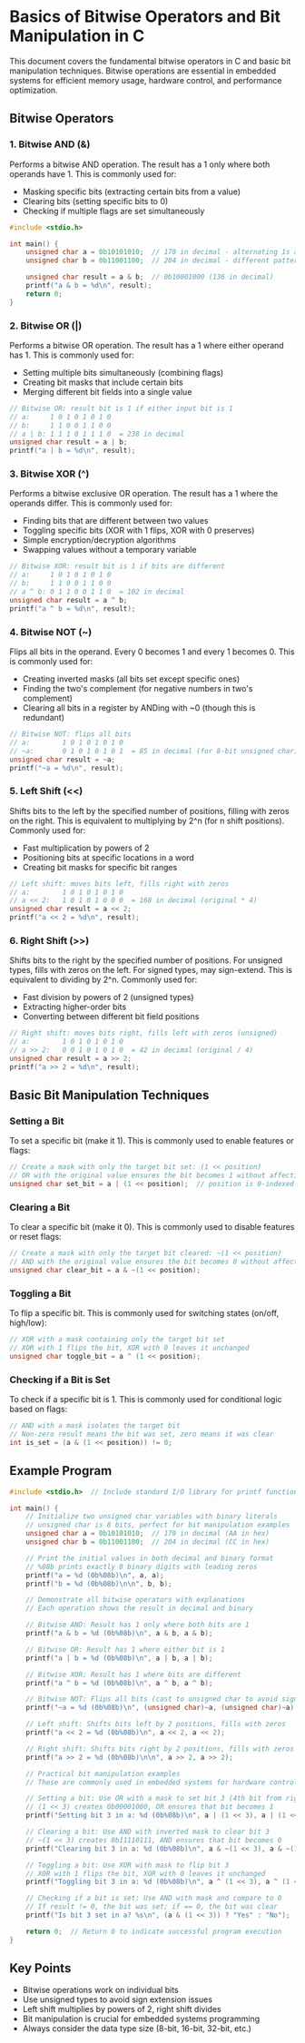 # Basics of Bitwise Operators and Bit Manipulation in C

This document covers the fundamental bitwise operators in C and basic bit manipulation techniques. Bitwise operations are essential in embedded systems for efficient memory usage, hardware control, and performance optimization.

## Bitwise Operators

### 1. Bitwise AND (&)
Performs a bitwise AND operation. The result has a 1 only where both operands have 1. This is commonly used for:
- Masking specific bits (extracting certain bits from a value)
- Clearing bits (setting specific bits to 0)
- Checking if multiple flags are set simultaneously

```c
#include <stdio.h>

int main() {
    unsigned char a = 0b10101010;  // 170 in decimal - alternating 1s and 0s
    unsigned char b = 0b11001100;  // 204 in decimal - different pattern

    unsigned char result = a & b;  // 0b10001000 (136 in decimal)
    printf("a & b = %d\n", result);
    return 0;
}
```

### 2. Bitwise OR (|)
Performs a bitwise OR operation. The result has a 1 where either operand has 1. This is commonly used for:
- Setting multiple bits simultaneously (combining flags)
- Creating bit masks that include certain bits
- Merging different bit fields into a single value

```c
// Bitwise OR: result bit is 1 if either input bit is 1
// a:     1 0 1 0 1 0 1 0
// b:     1 1 0 0 1 1 0 0
// a | b: 1 1 1 0 1 1 1 0  = 238 in decimal
unsigned char result = a | b;
printf("a | b = %d\n", result);
```

### 3. Bitwise XOR (^)
Performs a bitwise exclusive OR operation. The result has a 1 where the operands differ. This is commonly used for:
- Finding bits that are different between two values
- Toggling specific bits (XOR with 1 flips, XOR with 0 preserves)
- Simple encryption/decryption algorithms
- Swapping values without a temporary variable

```c
// Bitwise XOR: result bit is 1 if bits are different
// a:     1 0 1 0 1 0 1 0
// b:     1 1 0 0 1 1 0 0
// a ^ b: 0 1 1 0 0 1 1 0  = 102 in decimal
unsigned char result = a ^ b;
printf("a ^ b = %d\n", result);
```

### 4. Bitwise NOT (~)
Flips all bits in the operand. Every 0 becomes 1 and every 1 becomes 0. This is commonly used for:
- Creating inverted masks (all bits set except specific ones)
- Finding the two's complement (for negative numbers in two's complement)
- Clearing all bits in a register by ANDing with ~0 (though this is redundant)

```c
// Bitwise NOT: flips all bits
// a:        1 0 1 0 1 0 1 0
// ~a:       0 1 0 1 0 1 0 1  = 85 in decimal (for 8-bit unsigned char)
unsigned char result = ~a;
printf("~a = %d\n", result);
```

### 5. Left Shift (<<)
Shifts bits to the left by the specified number of positions, filling with zeros on the right. This is equivalent to multiplying by 2^n (for n shift positions). Commonly used for:
- Fast multiplication by powers of 2
- Positioning bits at specific locations in a word
- Creating bit masks for specific bit ranges

```c
// Left shift: moves bits left, fills right with zeros
// a:        1 0 1 0 1 0 1 0
// a << 2:   1 0 1 0 1 0 0 0  = 168 in decimal (original * 4)
unsigned char result = a << 2;
printf("a << 2 = %d\n", result);
```

### 6. Right Shift (>>)
Shifts bits to the right by the specified number of positions. For unsigned types, fills with zeros on the left. For signed types, may sign-extend. This is equivalent to dividing by 2^n. Commonly used for:
- Fast division by powers of 2 (unsigned types)
- Extracting higher-order bits
- Converting between different bit field positions

```c
// Right shift: moves bits right, fills left with zeros (unsigned)
// a:        1 0 1 0 1 0 1 0
// a >> 2:   0 0 1 0 1 0 1 0  = 42 in decimal (original / 4)
unsigned char result = a >> 2;
printf("a >> 2 = %d\n", result);
```

## Basic Bit Manipulation Techniques

### Setting a Bit
To set a specific bit (make it 1). This is commonly used to enable features or flags:

```c
// Create a mask with only the target bit set: (1 << position)
// OR with the original value ensures the bit becomes 1 without affecting others
unsigned char set_bit = a | (1 << position);  // position is 0-indexed from right (LSB is 0)
```

### Clearing a Bit
To clear a specific bit (make it 0). This is commonly used to disable features or reset flags:

```c
// Create a mask with only the target bit cleared: ~(1 << position)
// AND with the original value ensures the bit becomes 0 without affecting others
unsigned char clear_bit = a & ~(1 << position);
```

### Toggling a Bit
To flip a specific bit. This is commonly used for switching states (on/off, high/low):

```c
// XOR with a mask containing only the target bit set
// XOR with 1 flips the bit, XOR with 0 leaves it unchanged
unsigned char toggle_bit = a ^ (1 << position);
```

### Checking if a Bit is Set
To check if a specific bit is 1. This is commonly used for conditional logic based on flags:

```c
// AND with a mask isolates the target bit
// Non-zero result means the bit was set, zero means it was clear
int is_set = (a & (1 << position)) != 0;
```

## Example Program

```c
#include <stdio.h>  // Include standard I/O library for printf function

int main() {
    // Initialize two unsigned char variables with binary literals
    // unsigned char is 8 bits, perfect for bit manipulation examples
    unsigned char a = 0b10101010;  // 170 in decimal (AA in hex)
    unsigned char b = 0b11001100;  // 204 in decimal (CC in hex)

    // Print the initial values in both decimal and binary format
    // %08b prints exactly 8 binary digits with leading zeros
    printf("a = %d (0b%08b)\n", a, a);
    printf("b = %d (0b%08b)\n\n", b, b);

    // Demonstrate all bitwise operators with explanations
    // Each operation shows the result in decimal and binary

    // Bitwise AND: Result has 1 only where both bits are 1
    printf("a & b = %d (0b%08b)\n", a & b, a & b);

    // Bitwise OR: Result has 1 where either bit is 1
    printf("a | b = %d (0b%08b)\n", a | b, a | b);

    // Bitwise XOR: Result has 1 where bits are different
    printf("a ^ b = %d (0b%08b)\n", a ^ b, a ^ b);

    // Bitwise NOT: Flips all bits (cast to unsigned char to avoid sign extension)
    printf("~a = %d (0b%08b)\n", (unsigned char)~a, (unsigned char)~a);

    // Left shift: Shifts bits left by 2 positions, fills with zeros
    printf("a << 2 = %d (0b%08b)\n", a << 2, a << 2);

    // Right shift: Shifts bits right by 2 positions, fills with zeros (unsigned)
    printf("a >> 2 = %d (0b%08b)\n\n", a >> 2, a >> 2);

    // Practical bit manipulation examples
    // These are commonly used in embedded systems for hardware control

    // Setting a bit: Use OR with a mask to set bit 3 (4th bit from right)
    // (1 << 3) creates 0b00001000, OR ensures that bit becomes 1
    printf("Setting bit 3 in a: %d (0b%08b)\n", a | (1 << 3), a | (1 << 3));

    // Clearing a bit: Use AND with inverted mask to clear bit 3
    // ~(1 << 3) creates 0b11110111, AND ensures that bit becomes 0
    printf("Clearing bit 3 in a: %d (0b%08b)\n", a & ~(1 << 3), a & ~(1 << 3));

    // Toggling a bit: Use XOR with mask to flip bit 3
    // XOR with 1 flips the bit, XOR with 0 leaves it unchanged
    printf("Toggling bit 3 in a: %d (0b%08b)\n", a ^ (1 << 3), a ^ (1 << 3));

    // Checking if a bit is set: Use AND with mask and compare to 0
    // If result != 0, the bit was set; if == 0, the bit was clear
    printf("Is bit 3 set in a? %s\n", (a & (1 << 3)) ? "Yes" : "No");

    return 0;  // Return 0 to indicate successful program execution
}
```

## Key Points
- Bitwise operations work on individual bits
- Use unsigned types to avoid sign extension issues
- Left shift multiplies by powers of 2, right shift divides
- Bit manipulation is crucial for embedded systems programming
- Always consider the data type size (8-bit, 16-bit, 32-bit, etc.)
